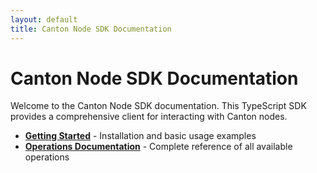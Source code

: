 ```yaml
---
layout: default
title: Canton Node SDK Documentation
---
```


# Canton Node SDK Documentation

Welcome to the Canton Node SDK documentation. This TypeScript SDK provides a comprehensive client for interacting with Canton nodes.

- **[Getting Started](/getting-started/)** - Installation and basic usage examples
- **[Operations Documentation](/operations/)** - Complete reference of all available operations
